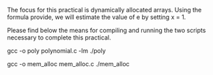 The focus for this practical is dynamically allocated arrays. Using the formula provide, we will estimate the value of e by setting x = 1. 

Please find below the means for compiling and running the two scripts necessary to complete this practical.

gcc -o poly polynomial.c  -lm
./poly


gcc -o mem_alloc mem_alloc.c
./mem_alloc


